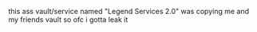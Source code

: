 this ass vault/service named "Legend Services 2.0" was copying me and my friends vault so ofc i gotta leak it
